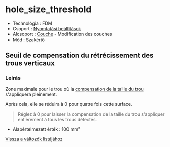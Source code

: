 # hole\_size\_threshold

* Technológia : FDM
* Csoport : [Nyomtatási beállítások](../../../konfig/print_settings)
* Alcsoport : [Couche](../../beallitasok/print_settings.md#couche) - Modification des couches
* Mód : Szakértő

## Seuil de compensation du rétrécissement des trous verticaux

### Leírás

Zone maximale pour le trou où la [compensation de la taille du trou](hole_size_compensation.md) s'appliquera pleinement.

Après cela, elle se réduira à 0 pour quatre fois cette surface.

> Réglez à 0 pour laisser la compensation de la taille du trou s'appliquer entièrement à tous les trous détectés.

* Alapértelmezett érték : 100 mm²

[Vissza a változók listájához](../../variable_list)

